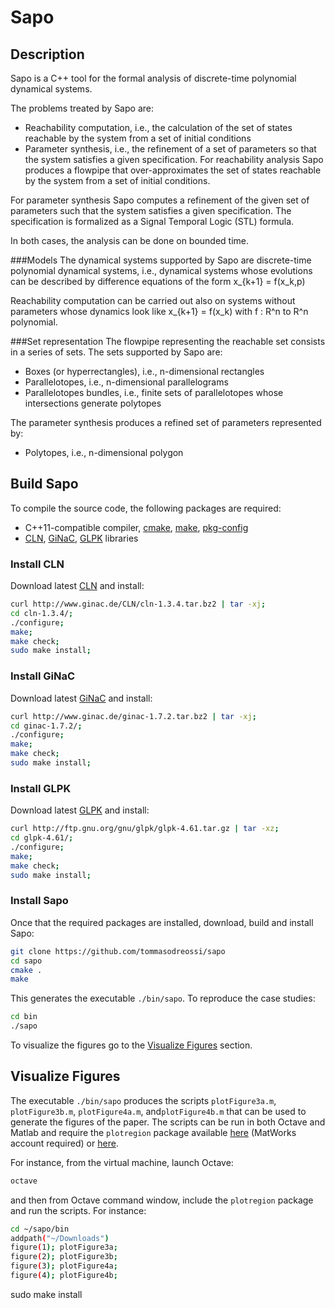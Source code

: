 # Sapo
## Description
Sapo is a C++ tool for the formal analysis of discrete-time polynomial dynamical systems.

The problems treated by Sapo are:

- Reachability computation, i.e., the calculation of the set of states reachable by the system from a set of initial conditions
- Parameter synthesis, i.e., the refinement of a set of parameters so that the system satisfies a given specification.
For reachability analysis Sapo produces a flowpipe that over-approximates the set of states reachable by the system from a set of initial conditions.

For parameter synthesis Sapo computes a refinement of the given set of parameters such that the system satisfies a given specification. The specification is formalized as a Signal Temporal Logic (STL) formula.

In both cases, the analysis can be done on bounded time.

###Models
The dynamical systems supported by Sapo are discrete-time polynomial dynamical systems, i.e., dynamical systems whose evolutions can be described by difference equations of the form x_{k+1} = f(x_k,p)

Reachability computation can be carried out also on systems without parameters whose dynamics look like x_{k+1} = f(x_k) with f : R^n to R^n polynomial.

###Set representation
The flowpipe representing the reachable set consists in a series of sets. The sets supported by Sapo are:

- Boxes (or hyperrectangles), i.e., n-dimensional rectangles
- Parallelotopes, i.e., n-dimensional parallelograms
- Parallelotopes bundles, i.e., finite sets of parallelotopes whose intersections generate polytopes

The parameter synthesis produces a refined set of parameters represented by:
- Polytopes, i.e., n-dimensional polygon

## <a name="buildsapo">Build Sapo</a>

To compile the source code, the following packages are required:

- C++11-compatible compiler, <a href="https://cmake.org/">cmake</a>, <a href="https://www.gnu.org/software/make/">make</a>, <a href="https://www.freedesktop.org/wiki/Software/pkg-config/">pkg-config</a>
- <a href="http://www.ginac.de/CLN/">CLN</a>,  <a href="http://www.ginac.de/">GiNaC</a>, <a href="https://www.gnu.org/software/glpk/">GLPK</a> libraries

### Install CLN

Download latest <a href="http://www.ginac.de/CLN/">CLN</a> and install:
``` sh
curl http://www.ginac.de/CLN/cln-1.3.4.tar.bz2 | tar -xj;
cd cln-1.3.4/;
./configure;
make;
make check;
sudo make install;
```

### Install GiNaC

Download latest <a href="http://www.ginac.de/">GiNaC</a> and install:
``` sh
curl http://www.ginac.de/ginac-1.7.2.tar.bz2 | tar -xj;
cd ginac-1.7.2/;
./configure;
make;
make check;
sudo make install;
```

### Install GLPK

Download latest <a href="https://www.gnu.org/software/glpk/">GLPK</a> and install:
``` sh
curl http://ftp.gnu.org/gnu/glpk/glpk-4.61.tar.gz | tar -xz;
cd glpk-4.61/;
./configure;
make;
make check;
sudo make install;
```

### Install Sapo

Once that the required packages are installed, download, build and install Sapo:
``` sh
git clone https://github.com/tommasodreossi/sapo
cd sapo
cmake .
make
```

This generates the executable ``./bin/sapo``.
To reproduce the case studies:
``` sh
cd bin
./sapo
```

To visualize the figures go to the [Visualize Figures](#visfigs) section.

## <a name="visfigs">Visualize Figures</a>

The executable ``./bin/sapo`` produces the scripts
``plotFigure3a.m``, ``plotFigure3b.m``, ``plotFigure4a.m``, and``plotFigure4b.m`` that can be used to generate the figures
of the paper. The scripts can be run in both Octave and Matlab
and require the ``plotregion`` package available
<a href="https://www.mathworks.com/matlabcentral/fileexchange/9261-plot-2d-3d-region">here</a> (MatWorks account required) or <a href="https://www.dropbox.com/sh/4ex9yqc3y0p1618/AACnl43b9knKovYaHVTwlkxVa?dl=0">here</a>.


For instance, from the virtual machine, launch Octave:
``` sh
octave
```
and then from Octave command window, include the ``plotregion`` package and run the scripts. For instance:
``` sh
cd ~/sapo/bin
addpath("~/Downloads")
figure(1); plotFigure3a;
figure(2); plotFigure3b;
figure(3); plotFigure4a;
figure(4); plotFigure4b;
```
sudo make install
```

